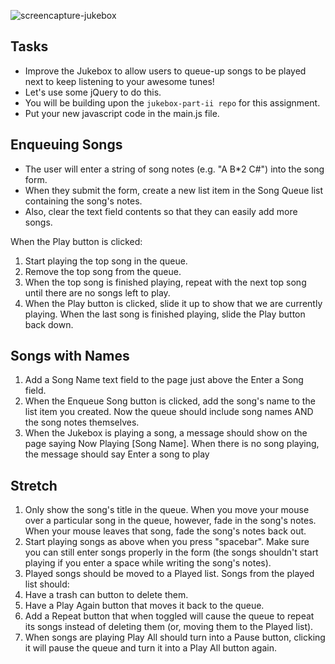 ![screencapture-jukebox](https://user-images.githubusercontent.com/19618674/27207366-262f1ed6-51f3-11e7-86fd-e87f61d75683.png)

## Tasks
- Improve the Jukebox to allow users to queue-up songs to be played next to keep listening to your awesome tunes! 
- Let's use some jQuery to do this.
- You will be building upon the `jukebox-part-ii repo` for this assignment.
- Put your new javascript code in the main.js file.

## Enqueuing Songs
- The user will enter a string of song notes (e.g. "A B*2 C#") into the song form.  
- When they submit the form, create a new list item in the Song Queue list containing the song's notes. 
- Also, clear the text field contents so that they can easily add more songs.

When the Play button is clicked:

1.  Start playing the top song in the queue.
2. Remove the top song from the queue.
3. When the top song is finished playing, repeat with the next top song until there are no songs left to play.
4. When the Play button is clicked, slide it up to show that we are currently playing. When the last song is finished playing, slide the Play button back down.

## Songs with Names
1. Add a Song Name text field to the page just above the Enter a Song field.
2. When the Enqueue Song button is clicked, add the song's name to the list item you created. Now the queue should include song names AND the song notes themselves.
3. When the Jukebox is playing a song, a message should show on the page saying Now Playing [Song Name]. When there is no song playing, the message should say Enter a song to play

## Stretch
1. Only show the song's title in the queue. When you move your mouse over a particular song in the queue, however, fade in the song's notes. When your mouse leaves that song, fade the song's notes back out.
2. Start playing songs as above when you press "spacebar". Make sure you can still enter songs properly in the form (the songs shouldn't start playing if you enter a space while writing the song's notes).
3. Played songs should be moved to a Played list. Songs from the played list should:
4. Have a trash can button to delete them.
5. Have a Play Again button that moves it back to the queue.
6. Add a Repeat button that when toggled will cause the queue to repeat its songs instead of deleting them (or, moving them to the Played list).
7. When songs are playing Play All should turn into a Pause button, clicking it will pause the queue and turn it into a Play All button again.
